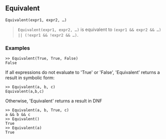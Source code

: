 ## Equivalent

``` 
Equivalent(expr1, expr2, …)
``` 
> `Equivalent(expr1, expr2, …)` is equivalent to `(expr1 && expr2 && …) || (!expr1 && !expr2 && …)`.

### Examples
```
>> Equivalent(True, True, False)
False
```

If all expressions do not evaluate to 'True' or 'False', 'Equivalent'
returns a result in symbolic form:
```
>> Equivalent(a, b, c)
Equivalent(a,b,c)
```

Otherwise, 'Equivalent' returns a result in DNF
```
>> Equivalent(a, b, True, c)
a && b && c
>> Equivalent()
True
>> Equivalent(a)
True
 ```